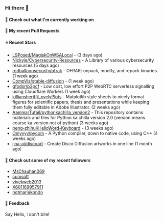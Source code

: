 ### Hi there 👋

#### 👷 Check out what I'm currently working on

#### 🔨 My recent Pull Requests


#### ⭐ Recent Stars

- [LSPosed/MagiskOnWSALocal](https://github.com/LSPosed/MagiskOnWSALocal) -  (3 days ago)
- [Nickyie/Cybersecurity-Resources](https://github.com/Nickyie/Cybersecurity-Resources) - A Library of various cybersecurity resources (5 days ago)
- [redballoonsecurity/ofrak](https://github.com/redballoonsecurity/ofrak) - OFRAK: unpack, modify, and repack binaries. (1 week ago)
- [CompVis/stable-diffusion](https://github.com/CompVis/stable-diffusion) -  (1 week ago)
- [gfodor/p2pcf](https://github.com/gfodor/p2pcf) - Low cost, low effort P2P WebRTC serverless signalling using Cloudflare Workers (1 week ago)
- [killiansheriff/LovelyPlots](https://github.com/killiansheriff/LovelyPlots) - Matplotlib style sheets to nicely format figures for scientific papers, thesis and presentations while keeping them fully editable in Adobe Illustrator. (2 weeks ago)
- [AammarTufail/pythonkachilla_version2](https://github.com/AammarTufail/pythonkachilla_version2) - This repository contains materials and files for Python ka chilla version 2.0 (version means course ka version not of python) (3 weeks ago)
- [peng-zhihui/HelloWord-Keyboard](https://github.com/peng-zhihui/HelloWord-Keyboard) -  (3 weeks ago)
- [Omyyyy/pycom](https://github.com/Omyyyy/pycom) - A Python compiler, down to native code, using C&#43;&#43; (4 weeks ago)
- [jina-ai/discoart](https://github.com/jina-ai/discoart) - Create Disco Diffusion artworks in one line (1 month ago)

#### 👯 Check out some of my recent followers

- [MsChauhan369](https://github.com/MsChauhan369)
- [cumsoft](https://github.com/cumsoft)
- [vivekweb2013](https://github.com/vivekweb2013)
- [X601169957911](https://github.com/X601169957911)
- [notmariekondo](https://github.com/notmariekondo)

#### 💬 Feedback

Say Hello, I don't bite!